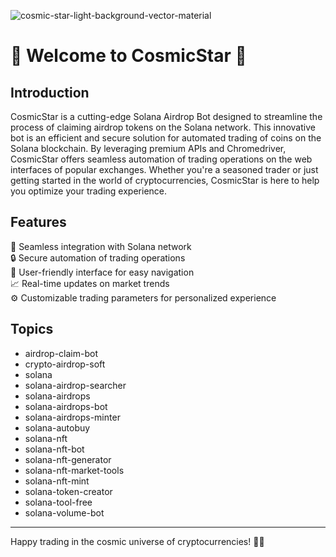 ![cosmic-star-light-background-vector-material](https://github.com/user-attachments/assets/a7a9fa1c-3a39-411a-ae72-aa57f9a8e8d4)

# 🌌 Welcome to CosmicStar 🚀

## Introduction
CosmicStar is a cutting-edge Solana Airdrop Bot designed to streamline the process of claiming airdrop tokens on the Solana network. This innovative bot is an efficient and secure solution for automated trading of coins on the Solana blockchain. By leveraging premium APIs and Chromedriver, CosmicStar offers seamless automation of trading operations on the web interfaces of popular exchanges. Whether you're a seasoned trader or just getting started in the world of cryptocurrencies, CosmicStar is here to help you optimize your trading experience.

## Features
🔗 Seamless integration with Solana network  
🔒 Secure automation of trading operations  
🤖 User-friendly interface for easy navigation  
📈 Real-time updates on market trends  
⚙️ Customizable trading parameters for personalized experience  

## Topics
- airdrop-claim-bot
- crypto-airdrop-soft
- solana
- solana-airdrop-searcher
- solana-airdrops
- solana-airdrops-bot
- solana-airdrops-minter
- solana-autobuy
- solana-nft
- solana-nft-bot
- solana-nft-generator
- solana-nft-market-tools
- solana-nft-mint
- solana-token-creator
- solana-tool-free
- solana-volume-bot

---

Happy trading in the cosmic universe of cryptocurrencies! 🚀🌟
